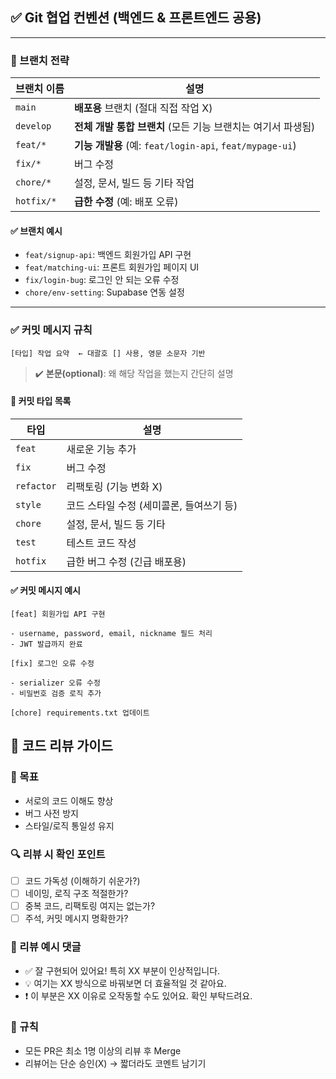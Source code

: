 ## ✅ Git 협업 컨벤션 (백엔드 & 프론트엔드 공용)

---

### 📁 브랜치 전략

| 브랜치 이름 | 설명                                                         |
| ----------- | ------------------------------------------------------------ |
| `main`      | **배포용** 브랜치 (절대 직접 작업 X)                         |
| `develop`   | **전체 개발 통합 브랜치** (모든 기능 브랜치는 여기서 파생됨) |
| `feat/*`    | **기능 개발용** (예: `feat/login-api`, `feat/mypage-ui`)     |
| `fix/*`     | 버그 수정                                                    |
| `chore/*`   | 설정, 문서, 빌드 등 기타 작업                                |
| `hotfix/*`  | **급한 수정** (예: 배포 오류)                                |

#### ✅ 브랜치 예시

- `feat/signup-api`: 백엔드 회원가입 API 구현
- `feat/matching-ui`: 프론트 회원가입 페이지 UI
- `fix/login-bug`: 로그인 안 되는 오류 수정
- `chore/env-setting`: Supabase 연동 설정

---

### ✅ 커밋 메시지 규칙

```
[타입] 작업 요약  ← 대괄호 [] 사용, 영문 소문자 기반
```

> ✔️ **본문(optional)**: 왜 해당 작업을 했는지 간단히 설명

#### 🔖 커밋 타입 목록

| 타입       | 설명                                     |
| ---------- | ---------------------------------------- |
| `feat`     | 새로운 기능 추가                         |
| `fix`      | 버그 수정                                |
| `refactor` | 리팩토링 (기능 변화 X)                   |
| `style`    | 코드 스타일 수정 (세미콜론, 들여쓰기 등) |
| `chore`    | 설정, 문서, 빌드 등 기타                 |
| `test`     | 테스트 코드 작성                         |
| `hotfix`   | 급한 버그 수정 (긴급 배포용)             |

#### ✅ 커밋 메시지 예시

```
[feat] 회원가입 API 구현

- username, password, email, nickname 필드 처리
- JWT 발급까지 완료
```

```
[fix] 로그인 오류 수정

- serializer 오류 수정
- 비밀번호 검증 로직 추가
```

```
[chore] requirements.txt 업데이트
```

## 🙌 코드 리뷰 가이드

### 🧭 목표

- 서로의 코드 이해도 향상
- 버그 사전 방지
- 스타일/로직 통일성 유지

### 🔍 리뷰 시 확인 포인트

- [ ] 코드 가독성 (이해하기 쉬운가?)
- [ ] 네이밍, 로직 구조 적절한가?
- [ ] 중복 코드, 리팩토링 여지는 없는가?
- [ ] 주석, 커밋 메시지 명확한가?

### 💬 리뷰 예시 댓글

- ✅ 잘 구현되어 있어요! 특히 XX 부분이 인상적입니다.
- 💡 여기는 XX 방식으로 바꿔보면 더 효율적일 것 같아요.
- ❗ 이 부분은 XX 이유로 오작동할 수도 있어요. 확인 부탁드려요.

### 📌 규칙

- 모든 PR은 최소 1명 이상의 리뷰 후 Merge
- 리뷰어는 단순 승인(X) → 짧더라도 코멘트 남기기

```

```
